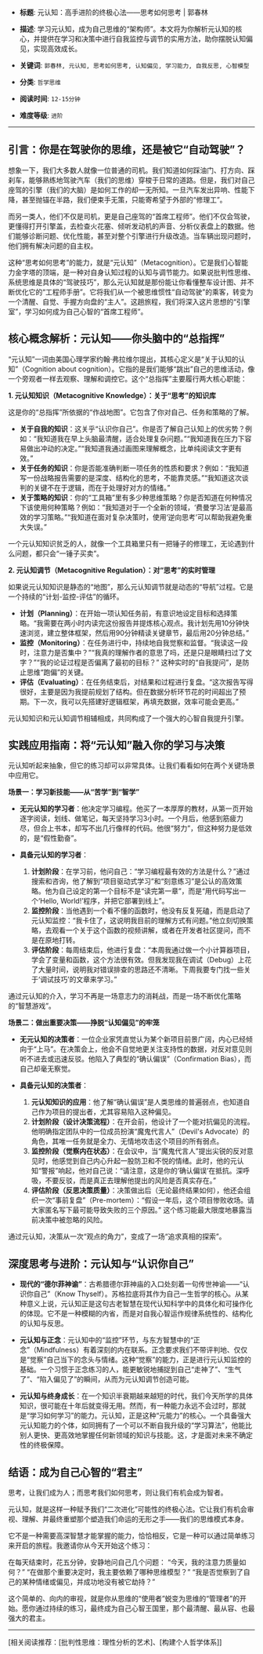 - **标题**: 元认知：高手进阶的终极心法——思考如何思考 | 郭春林
- **描述**: 学习元认知，成为自己思维的“架构师”。本文将为你解析元认知的核心，并提供在学习和决策中进行自我监控与调节的实用方法，助你摆脱认知偏见，实现高效成长。
- **关键词**: `郭春林, 元认知, 思考如何思考, 认知偏见, 学习能力, 自我反思, 心智模型`

- **分类**: `哲学思维`
- **阅读时间**: `12-15分钟`
- **难度等级**: `进阶`

---

## 引言：你是在驾驶你的思维，还是被它“自动驾驶”？

想象一下，我们大多数人就像一位普通的司机。我们知道如何踩油门、打方向、踩刹车，能够熟练地驾驶汽车（我们的思维）穿梭于日常的道路。但是，我们对自己座驾的引擎（我们的大脑）是如何工作的却一无所知。一旦汽车发出异响、性能下降，甚至抛锚在半路，我们便束手无策，只能寄希望于外部的“修理工”。

而另一类人，他们不仅是司机，更是自己座驾的“首席工程师”。他们不仅会驾驶，更懂得打开引擎盖，去检查火花塞、倾听发动机的声音、分析仪表盘上的数据。他们能够诊断问题、优化性能，甚至对整个引擎进行升级改造。当车辆出现问题时，他们拥有解决问题的自主权。

这种“思考如何思考”的能力，就是“元认知”（Metacognition）。它是我们心智能力金字塔的顶端，是一种对自身认知过程的认知与调节能力。如果说批判性思维、系统思维是具体的“驾驶技巧”，那么元认知就是那份能让你看懂整车设计图、并不断优化它的“工程师手册”。它将我们从一个被思维惯性“自动驾驶”的乘客，转变为一个清醒、自觉、手握方向盘的“主人”。这趟旅程，我们将深入这片思想的“引擎室”，学习如何成为自己心智的“首席工程师”。

## 核心概念解析：元认知——你头脑中的“总指挥”

“元认知”一词由美国心理学家约翰·弗拉维尔提出，其核心定义是“关于认知的认知”（Cognition about cognition）。它指的是我们能够“跳出”自己的思维活动，像一个旁观者一样去观察、理解和调控它。这个“总指挥”主要履行两大核心职能：

**1. 元认知知识（Metacognitive Knowledge）：关于“思考”的知识库**

这是你的“总指挥”所依据的“作战地图”。它包含了你对自己、任务和策略的了解。

*   **关于自我的知识**：这关乎“认识你自己”。你是否了解自己认知上的优劣势？例如：“我知道我在早上头脑最清醒，适合处理复杂问题。”“我知道我在压力下容易做出冲动的决定。”“我知道我通过画图来理解概念，比单纯阅读文字更有效。”
*   **关于任务的知识**：你是否能准确判断一项任务的性质和要求？例如：“我知道写一份战略报告需要的是深度、结构化的思考，不能靠灵感。”“我知道这次谈判的关键不在于逻辑，而在于处理好对方的情绪。”
*   **关于策略的知识**：你的“工具箱”里有多少种思维策略？你是否知道在何种情况下该使用何种策略？例如：“我知道对于一个全新的领域，‘费曼学习法’是最高效的学习策略。”“我知道在面对复杂决策时，使用‘逆向思考’可以帮助我避免重大失误。”

一个元认知知识贫乏的人，就像一个工具箱里只有一把锤子的修理工，无论遇到什么问题，都只会“一锤子买卖”。

**2. 元认知调节（Metacognitive Regulation）：对“思考”的实时管理**

如果说元认知知识是静态的“地图”，那么元认知调节就是动态的“导航”过程。它是一个持续的“计划-监控-评估”的循环。

*   **计划（Planning）**：在开始一项认知任务前，有意识地设定目标和选择策略。“我需要在两小时内读完这份报告并提炼核心观点。我计划先用10分钟快速浏览，建立整体框架，然后用90分钟精读关键章节，最后用20分钟总结。”
*   **监控（Monitoring）**：在任务进行中，持续地自我觉察和监督。“我读这一段时，注意力是否集中？”“我真的理解作者的意思了吗，还是只是眼睛扫过了文字？”“我的论证过程是否偏离了最初的目标？” 这种实时的“自我提问”，是防止思维“跑偏”的关键。
*   **评估（Evaluating）**：在任务结束后，对结果和过程进行复盘。“这次报告写得很好，主要是因为我提前规划了结构。但在数据分析环节花的时间超出了预期。下一次，我可以先搭建好逻辑框架，再填充数据，效率可能会更高。”

元认知知识和元认知调节相辅相成，共同构成了一个强大的心智自我提升引擎。

## 实践应用指南：将“元认知”融入你的学习与决策

元认知听起来抽象，但它的练习却可以非常具体。让我们看看如何在两个关键场景中应用它。

**场景一：学习新技能——从“苦学”到“智学”**

*   **无元认知的学习者**：他决定学习编程。他买了一本厚厚的教材，从第一页开始逐字阅读，划线、做笔记，每天坚持学习3小时。一个月后，他感到筋疲力尽，但合上书本，却写不出几行像样的代码。他很“努力”，但这种努力是低效的，是“假性勤奋”。

*   **具备元认知的学习者**：
    1.  **计划阶段**：在学习前，他问自己：“学习编程最有效的方法是什么？”通过搜索和咨询，他了解到“项目驱动式学习”和“刻意练习”是公认的高效策略。他为自己设定的第一个目标不是“读完第一章”，而是“用代码写出一个‘Hello, World!’程序，并把它部署到线上”。
    2.  **监控阶段**：当他遇到一个看不懂的函数时，他没有反复死磕，而是启动了元认知监控：“我卡住了，这说明我目前的理解方式有问题。”他立刻切换策略，去观看一个关于这个函数的视频讲解，或者在开发者社区提问，而不是在原地打转。
    3.  **评估阶段**：每周结束后，他进行复盘：“本周我通过做一个小计算器项目，学会了变量和函数，这个方法很有效。但我发现我在调试（Debug）上花了大量时间，说明我对错误排查的思路还不清晰。下周我要专门找一些关于‘调试技巧’的文章来学习。”

通过元认知的介入，学习不再是一场意志力的消耗战，而是一场不断优化策略的“智慧游戏”。

**场景二：做出重要决策——挣脱“认知偏见”的牢笼**

*   **无元认知的决策者**：一位企业家凭直觉认为某个新项目前景广阔，内心已经倾向于“上马”。在决策会上，他会不自觉地更关注支持性的数据，对反对意见则听不进去或迅速反驳。他陷入了典型的“确认偏误”（Confirmation Bias），而自己却毫无察觉。

*   **具备元认知的决策者**：
    1.  **元认知知识的应用**：他了解“确认偏误”是人类思维的普遍弱点，也知道自己作为项目的提出者，尤其容易陷入这种偏见。
    2.  **计划阶段（设计决策流程）**：在开会前，他设计了一个能对抗偏见的流程。他明确指定团队中的一位成员扮演“魔鬼代言人”（Devil's Advocate）的角色，其唯一任务就是全力、无情地攻击这个项目的所有弱点。
    3.  **监控阶段（觉察内在状态）**：在会议中，当“魔鬼代言人”提出尖锐的反对意见时，他感觉到自己内心升起一股防卫和不悦的情绪。此时，他的元认知“警报”响起，他对自己说：“请注意，这是你的‘确认偏误’在抵抗。深呼吸，不要反驳，而是真正去理解他提出的风险是否真实存在。”
    4.  **评估阶段（反思决策质量）**：决策做出后（无论最终结果如何），他还会组织一次“事前复盘”（Pre-mortem）：“假设一年后，这个项目惨败收场。请大家匿名写下最可能导致失败的三个原因。” 这个练习能最大限度地暴露当前决策中被忽略的风险。

通过元认知，决策从一次“观点的角力”，变成了一场“追求真相的探索”。

## 深度思考与进阶：元认知与“认识你自己”

*   **现代的“德尔菲神谕”**：古希腊德尔菲神庙的入口处刻着一句传世神谕——“认识你自己”（Know Thyself）。苏格拉底将其作为自己一生哲学的核心。从某种意义上说，元认知正是这句古老智慧在现代认知科学中的具体化和可操作化的体现。它不是一种模糊的内省，而是对自我心智运作规律系统性的、结构化的认知与反思。

*   **元认知与正念**：元认知中的“监控”环节，与东方智慧中的“正念”（Mindfulness）有着深刻的内在联系。正念要求我们不带评判地、仅仅是“觉察”自己当下的念头与情绪。这种“觉察”的能力，正是进行元认知监控的基础。一个习惯于正念练习的人，能更敏锐地捕捉到自己“走神了”、“生气了”、“陷入偏见了”的瞬间，从而为元认知调节创造可能。

*   **元认知与终身成长**：在一个知识半衰期越来越短的时代，我们今天所学的具体知识，很可能在十年后就变得无用。然而，有一种能力永远不会过时，那就是“学习如何学习”的能力。元认知，正是这种“元能力”的核心。一个具备强大元认知能力的个体，如同拥有了一个可以不断自我升级的“学习算法”，他能比别人更快、更高效地掌握任何新领域的知识与技能。这，才是面对未来不确定性的终极保障。

## 结语：成为自己心智的“君主”

思考，让我们成为人；而思考我们如何思考，则让我们有机会成为智者。

元认知，就是这样一种赋予我们“二次进化”可能性的终极心法。它让我们有机会审视、理解、并最终重塑那个塑造我们命运的无形之手——我们的思维模式本身。

它不是一种需要高深智慧才能掌握的能力，恰恰相反，它是一种可以通过简单练习来开启的旅程。我邀请你从今天开始这个练习：

在每天结束时，花五分钟，安静地问自己几个问题：
“今天，我的注意力质量如何？”
“在做那个重要决定时，我主要依赖了哪种思维模型？”
“我是否觉察到了自己的某种情绪或偏见，并成功地没有被它劫持？”

这个简单的、向内的审视，就是你从思维的“使用者”蜕变为思维的“管理者”的开始。愿你通过持续的练习，最终成为自己心智王国里，那个最清醒、最从容、也最强大的君主。

---
[相关阅读推荐：[批判性思维：理性分析的艺术]、[构建个人哲学体系]]
